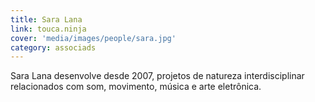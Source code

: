 ```yaml
---
title: Sara Lana
link: touca.ninja
cover: 'media/images/people/sara.jpg'
category: associads
---
```

Sara Lana desenvolve desde 2007, projetos de natureza interdisciplinar relacionados com som, movimento, música e arte eletrônica. 
